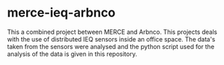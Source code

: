 # merce-ieq-arbnco
This a combined project between MERCE and Arbnco. This projects deals with the use of distributed IEQ sensors inside an office space. The data's taken from the sensors were analysed and the python script used for the analysis of the data is given in this repository.
